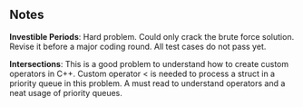 ## Notes

**Investible Periods**: Hard problem. Could only crack the brute force solution. Revise it before a major coding round.
All test cases do not pass yet.

**Intersections**: This is a good problem to understand how to create custom operators in C++. Custom operator < is needed to process a struct in a priority queue in this problem. A must read to understand operators and a neat usage of priority queues.